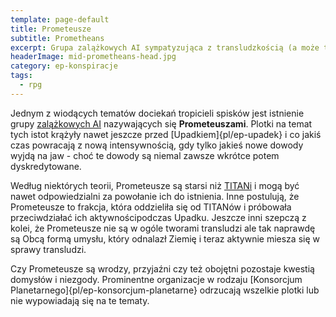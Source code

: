 ```yaml
---
template: page-default
title: Prometeusze
subtitle: Prometheans
excerpt: Grupa zalążkowych AI sympatyzująca z transludzkością (a może tylko rozgrywająca ją)
headerImage: mid-prometheans-head.jpg
category: ep-konspiracje
tags:
  - rpg
---
```

Jednym z wiodących tematów dociekań tropicieli spisków jest istnienie grupy [zalążkowych AI](Zal%C4%85%C5%BCkowa+Sztuczna+Inteligencja "AI posiadająca zdolność ulepszania swojego kodu") nazywających się **Prometeuszami**. Plotki na temat tych istot krążyły nawet jeszcze przed [Upadkiem]{pl/ep-upadek} i co jakiś czas powracają z nową intensywnością, gdy tylko jakieś nowe dowody wyjdą na jaw - choć te dowody są niemal zawsze wkrótce potem dyskredytowane.

Według niektórych teorii, Prometeusze są starsi niż [TITANi](#) i mogą być nawet odpowiedzialni za powołanie ich do istnienia. Inne postulują, że Prometeusze to frakcja, która oddzieliła się od TITANów i próbowała przeciwdziałać ich aktywnościpodczas Upadku. Jeszcze inni szepczą z kolei, że Prometeusze nie są w ogóle tworami transludzi ale tak naprawdę są Obcą formą umysłu, który odnalazł Ziemię i teraz aktywnie miesza się w sprawy transludzi.

Czy Prometeusze są wrodzy, przyjaźni czy też obojętni pozostaje kwestią domysłów i niezgody. Prominentne organizacje w rodzaju [Konsorcjum Planetarnego]{pl/ep-konsorcjum-planetarne} odrzucają wszelkie plotki lub nie wypowiadają się na te tematy.
